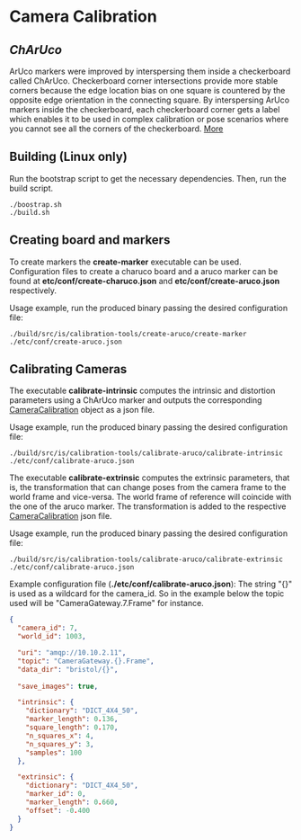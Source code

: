 Camera Calibration
==========================================

## *ChArUco*

ArUco markers were improved by interspersing them inside a checkerboard called ChArUco. Checkerboard corner intersections provide more stable corners because the edge location bias on one square is countered by the opposite edge orientation in the connecting square. By interspersing ArUco markers inside the checkerboard, each checkerboard corner gets a label which enables it to be used in complex calibration or pose scenarios where you cannot see all the corners of the checkerboard. [More](https://github.com/opencv/opencv_contrib/blob/master/modules/aruco/tutorials/charuco_detection/charuco_detection.markdown)

## Building (Linux only)

Run the bootstrap script to get the necessary dependencies. Then, run the build script.
```shell
./boostrap.sh
./build.sh
```

## Creating board and markers

To create markers the **create-marker** executable can be used. Configuration files to create a charuco board and a aruco marker can be found at **etc/conf/create-charuco.json** and **etc/conf/create-aruco.json** respectively.

Usage example, run the produced binary passing the desired configuration file:

```shell
./build/src/is/calibration-tools/create-aruco/create-marker ./etc/conf/create-aruco.json
```

## Calibrating Cameras

The executable **calibrate-intrinsic** computes the intrinsic and distortion parameters using a ChArUco marker and outputs the corresponding [CameraCalibration](https://github.com/labviros/is-msgs/tree/v1.1.8/docs#is.vision.CameraCalibration) object as a json file.

Usage example, run the produced binary passing the desired configuration file:

```shell
./build/src/is/calibration-tools/calibrate-aruco/calibrate-intrinsic ./etc/conf/calibrate-aruco.json
```

The executable **calibrate-extrinsic** computes the extrinsic parameters, that is, the transformation that can change poses from the camera frame to the world frame and vice-versa. The world frame of reference will coincide with the one of the aruco marker. The transformation is added to the respective [CameraCalibration](https://github.com/labviros/is-msgs/tree/v1.1.8/docs#is.vision.CameraCalibration) json file.

Usage example, run the produced binary passing the desired configuration file:

```shell
./build/src/is/calibration-tools/calibrate-aruco/calibrate-extrinsic ./etc/conf/calibrate-aruco.json
```

Example configuration file (**./etc/conf/calibrate-aruco.json**): The string "{}" is used as a wildcard for the camera_id. So in the example below the topic used will be "CameraGateway.7.Frame" for instance.
```json
{
  "camera_id": 7,
  "world_id": 1003,

  "uri": "amqp://10.10.2.11",
  "topic": "CameraGateway.{}.Frame",
  "data_dir": "bristol/{}",
 
  "save_images": true,

  "intrinsic": {
    "dictionary": "DICT_4X4_50",
    "marker_length": 0.136,
    "square_length": 0.170,
    "n_squares_x": 4,
    "n_squares_y": 3,
    "samples": 100
  },

  "extrinsic": {
    "dictionary": "DICT_4X4_50",
    "marker_id": 0,
    "marker_length": 0.660,
    "offset": -0.400
  }
}
```
